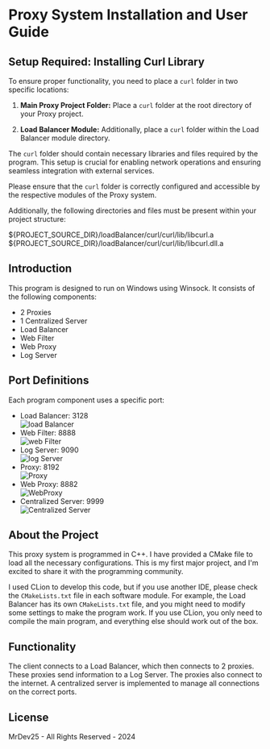 # Proxy System Installation and User Guide

## Setup Required: Installing Curl Library

To ensure proper functionality, you need to place a `curl` folder in two specific locations:

1. **Main Proxy Project Folder:**
   Place a `curl` folder at the root directory of your Proxy project.

2. **Load Balancer Module:**
   Additionally, place a `curl` folder within the Load Balancer module directory.

The `curl` folder should contain necessary libraries and files required by the program. This setup is crucial for enabling network operations and ensuring seamless integration with external services.

Please ensure that the `curl` folder is correctly configured and accessible by the respective modules of the Proxy system.

Additionally, the following directories and files must be present within your project structure:


${PROJECT_SOURCE_DIR}/loadBalancer/curl/curl/lib/libcurl.a
${PROJECT_SOURCE_DIR}/loadBalancer/curl/curl/lib/libcurl.dll.a

## Introduction

This program is designed to run on Windows using Winsock. It consists of the following components:

- 2 Proxies
- 1 Centralized Server
- Load Balancer
- Web Filter
- Web Proxy
- Log Server

## Port Definitions

Each program component uses a specific port:

- Load Balancer: 3128  
  ![load Balancer](loadBalancer.png)
- Web Filter: 8888  
  ![web Filter](Filter.png)
- Log Server: 9090  
  ![log Server](logServer.png)
- Proxy: 8192  
  ![Proxy](Proxy.png)
- Web Proxy: 8882  
  ![WebProxy](webProxy.png)
- Centralized Server: 9999  
  ![Centralized Server](Centralized_server.png)

## About the Project

This proxy system is programmed in C++. I have provided a CMake file to load all the necessary configurations. This is my first major project, and I'm excited to share it with the programming community.

I used CLion to develop this code, but if you use another IDE, please check the `CMakeLists.txt` file in each software module. For example, the Load Balancer has its own `CMakeLists.txt` file, and you might need to modify some settings to make the program work. If you use CLion, you only need to compile the main program, and everything else should work out of the box.

## Functionality

The client connects to a Load Balancer, which then connects to 2 proxies. These proxies send information to a Log Server. The proxies also connect to the internet. A centralized server is implemented to manage all connections on the correct ports.

## License

MrDev25 - All Rights Reserved - 2024





